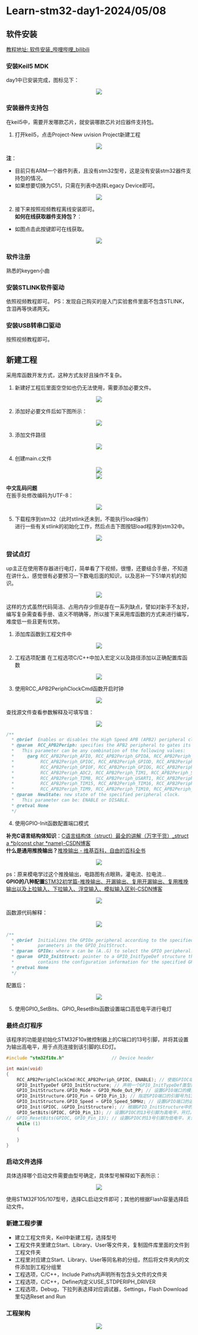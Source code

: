 # Learn-stm32-day1-2024/05/08
## 软件安装 
[教程地址: 软件安装_哔哩哔哩_bilibili](https://www.bilibili.com/video/BV1th411z7sn/?p=3&spm_id_from=pageDriver&vd_source=6a76004ab22d8805367a30ab5bb4d4f0)
### 安装Keil5 MDK
day1中已安装完成，图标见下：
<div align=center>
<img src="https://github.com/Fu0804/Learn-stm32/assets/151499353/c46b8fcc-0bbe-4df1-b10e-9166ce5802d6">
</div>

### 安装器件支持包
在keil5中，需要开发哪款芯片，就安装哪款芯片对应器件支持包。
1. 打开keil5，点击Project-New uvision Project新建工程
<div align=center>
<img src="https://github.com/Fu0804/Learn-stm32/assets/151499353/a1083cb1-0e12-4a8c-840e-967f7bf02a15">
</div>

**注**：
- 目前只有ARM一个器件列表，且没有stm32型号，这是没有安装stm32器件支持包的情况。
- 如果想要切换为C51，只需在列表中选择Legacy Device即可。
<div align=center>
<img src="https://github.com/Fu0804/Learn-stm32/assets/151499353/1848e4ba-9b8b-4e99-bb1f-ba5239686b21">
</div>

2. 接下来按照视频教程离线安装即可。  
**如何在线获取器件支持包？**：
- 如图点击此按键即可在线获取。
<div align=center>
<img src="https://github.com/Fu0804/Learn-stm32/assets/151499353/1354d239-161a-41a6-9bb7-e4c8ecbfdeb4">
</div>

### 软件注册
熟悉的keygen小曲

### 安装STLINK软件驱动
依照视频教程即可。
PS：发现自己购买的是入门实验套件里面不包含STLINK，含泪再等快递两天。

### 安装USB转串口驱动
按照视频教程即可。

## 新建工程
采用库函数开发方式，这种方式友好且操作不复杂。
1. 新建好工程后里面空空如也仍无法使用，需要添加必要文件。
<div align=center>
<img src="https://github.com/Fu0804/Learn-stm32/assets/151499353/58535e4e-5790-45b6-baf5-6ee02c382886">
</div>

2. 添加好必要文件后如下图所示：
<div align=center>
<img src="https://github.com/Fu0804/Learn-stm32/assets/151499353/a1f48948-8c07-4448-a673-7ca7dc354f97">
</div>

3. 添加文件路径
<div align=center>
<img src="https://github.com/Fu0804/Learn-stm32/assets/151499353/e0519ef2-656b-492f-818c-0ee21235657c">
</div>

4. 创建main.c文件
<div align=center>
<img src="https://github.com/Fu0804/Learn-stm32/assets/151499353/5ff973a5-c346-41f7-b59c-067bc5bec3f9">
</div>

<div align=center>
<img src="https://github.com/Fu0804/Learn-stm32/assets/151499353/3a62fc6a-def8-4fcd-809c-ba61bb47cea2">
</div>

**中文乱码问题**  
在扳手处修改编码为UTF-8：
<div align=center>
<img src="https://github.com/Fu0804/Learn-stm32/assets/151499353/ef3c25d8-f861-403d-9e91-69741909623b">
</div>

5. 下载程序到stm32（此时stlink还未到，不能执行load操作）  
进行一些有关stlink的初始化工作，然后点击下图按钮load程序到stm32中。
<div align=center>
<img src="https://github.com/Fu0804/Learn-stm32/assets/151499353/8dc0117f-95bc-4599-9d7d-51a0f82f824c">
</div>

### 尝试点灯
up主正在使用寄存器进行电灯，简单看了下视频，很懵，还要结合手册，不知道在讲什么，感觉很有必要预习一下数电后面的知识，以及恶补一下51单片机的知识。
<div align=center>
<img src="https://github.com/Fu0804/Learn-stm32/assets/151499353/eb70c617-8056-48bd-b494-6980530faa40">
</div>

这样的方式虽然代码简洁、占用内存少但是存在一系列缺点，譬如对新手不友好，编写复杂需查看手册、语义不明确等，所以接下来采用库函数的方式来进行编写，难度低一些且更有优势。  

1. 添加库函数到工程文件中
<div align=center>
<img src="https://github.com/Fu0804/Learn-stm32/assets/151499353/f59b3bb9-d3c3-4eee-8bfa-ba54d9d4a0e2">
</div>

2. 工程选项配置
在工程选项C/C++中加入宏定义以及路径添加以正确配置库函数
<div align=center>
<img src="https://github.com/Fu0804/Learn-stm32/assets/151499353/56c02d30-bd2c-488f-ae5c-ece90be05e2d">
</div>

3. 使用RCC_APB2PeriphClockCmd函数开启时钟
<div align=center>
<img src="https://github.com/Fu0804/Learn-stm32/assets/151499353/98317663-5329-4e17-8bf3-f74fc3d2db90">
</div>

查找源文件查看参数解释及可填写值：
<div align=center>
<img src="https://github.com/Fu0804/Learn-stm32/assets/151499353/6ba1b976-561d-4fa2-8fc9-760afab8b31d">
</div>

```c
/**
  * @brief  Enables or disables the High Speed APB (APB2) peripheral clock.
  * @param  RCC_APB2Periph: specifies the APB2 peripheral to gates its clock.
  *   This parameter can be any combination of the following values:
  *     @arg RCC_APB2Periph_AFIO, RCC_APB2Periph_GPIOA, RCC_APB2Periph_GPIOB,
  *          RCC_APB2Periph_GPIOC, RCC_APB2Periph_GPIOD, RCC_APB2Periph_GPIOE,
  *          RCC_APB2Periph_GPIOF, RCC_APB2Periph_GPIOG, RCC_APB2Periph_ADC1,
  *          RCC_APB2Periph_ADC2, RCC_APB2Periph_TIM1, RCC_APB2Periph_SPI1,
  *          RCC_APB2Periph_TIM8, RCC_APB2Periph_USART1, RCC_APB2Periph_ADC3,
  *          RCC_APB2Periph_TIM15, RCC_APB2Periph_TIM16, RCC_APB2Periph_TIM17,
  *          RCC_APB2Periph_TIM9, RCC_APB2Periph_TIM10, RCC_APB2Periph_TIM11     
  * @param  NewState: new state of the specified peripheral clock.
  *   This parameter can be: ENABLE or DISABLE.
  * @retval None
  */
```
4. 使用GPIO-Init函数配置端口模式  

**补充C语言结构体知识**：[C语言结构体（struct）最全的讲解（万字干货）_struct a *b(const char *name)-CSDN博客](https://blog.csdn.net/lyh290188/article/details/104326450)  
**什么是通用推挽输出？**[推挽输出 - 维基百科，自由的百科全书](https://zh.wikipedia.org/wiki/%E6%8E%A8%E6%8C%BD%E8%BE%93%E5%87%BA)  
<div align=center>
<img src="https://github.com/Fu0804/Learn-stm32/assets/151499353/2a8b7172-366d-42e8-8b05-a2a70df04ed7">
</div>

ps：原来模电学过这个推挽输出，电路图有点眼熟，灌电流、拉电流...  
**GPIO的八种配置**[STM32初学篇-推挽输出、开漏输出、复用开漏输出、复用推挽输出以及上拉输入、下拉输入、浮空输入、模拟输入区别-CSDN博客](https://blog.csdn.net/wenke8619/article/details/76678545)

<div align=center>
<img src="https://github.com/Fu0804/Learn-stm32/assets/151499353/18301f87-f0f6-4171-9907-e8cd28e49141">
</div>

函数源代码解释：
<div align=center>
<img src="https://github.com/Fu0804/Learn-stm32/assets/151499353/ba9d292d-e28b-4f77-8c95-4be6412abda9">
</div>

```c
/**
  * @brief  Initializes the GPIOx peripheral according to the specified
  *         parameters in the GPIO_InitStruct.
  * @param  GPIOx: where x can be (A..G) to select the GPIO peripheral.
  * @param  GPIO_InitStruct: pointer to a GPIO_InitTypeDef structure that
  *         contains the configuration information for the specified GPIO peripheral.
  * @retval None
  */
```

配置后：  
<div align=center>
<img src="https://github.com/Fu0804/Learn-stm32/assets/151499353/018d35eb-1b45-4309-bf77-0ac3e7da72ca">
</div>

5. 使用GPIO_SetBits、GPIO_ResetBits函数设置端口高低电平进行电灯

### 最终点灯程序
该程序的功能是初始化STM32F10x微控制器上的C端口的13号引脚，并将其设置为输出高电平，用于点亮连接到该引脚的LED灯。
```c
#include "stm32f10x.h"                  // Device header

int main(void)
{
	RCC_APB2PeriphClockCmd(RCC_APB2Periph_GPIOC, ENABLE); // 使能GPIOC端口的时钟。RCC_APB2PeriphClockCmd是用来控制高级外设时钟的函数； RCC_APB2Periph_GPIOC指定了要控制的外设（这里是GPIOC），ENABLE是使能时钟。
	GPIO_InitTypeDef GPIO_InitStructure; // 声明一个GPIO_InitTypeDef类型的结构体变量GPIO_InitStructure，用于初始化GPIO端口。
	GPIO_InitStructure.GPIO_Mode = GPIO_Mode_Out_PP; // 设置GPIO端口的模式为推挽输出。
	GPIO_InitStructure.GPIO_Pin = GPIO_Pin_13; // 指定GPIO端口的引脚号为13号引脚，因为灯在这个引脚相接。
	GPIO_InitStructure.GPIO_Speed = GPIO_Speed_50MHz; // 设置GPIO端口的速度为50MHz。
	GPIO_Init(GPIOC, &GPIO_InitStructure); // 根据GPIO_InitStructure中的配置初始化GPIOC端口。
	GPIO_SetBits(GPIOC, GPIO_Pin_13); // 设置GPIOC的13号引脚为高电平，开灯。
//	GPIO_ResetBits(GPIOC, GPIO_Pin_13); // 设置GPIOC的13号引脚为低电平，关灯。
	while (1)
	{
		
	}
}

```

### 启动文件选择
具体选择哪个启动文件需要由型号确定，具体型号解释如下表所示：
<div align=center>
<img src="https://github.com/Fu0804/Learn-stm32/assets/151499353/3611ee11-d658-4550-a4ef-6db955d63b80">
</div>

使用STM32F105/107型号，选择CL启动文件即可；其他的根据Flash容量选择启动文件。

### 新建工程步骤
* 建立工程文件夹，Keil中新建工程，选择型号
* 工程文件夹里建立Start、Library、User等文件夹，复制固件库里面的文件到工程文件夹
* 工程里对应建立Start、Library、User等同名称的分组，然后将文件夹内的文件添加到工程分组里
* 工程选项，C/C++，Include Paths内声明所有包含头文件的文件夹
* 工程选项，C/C++，Define内定义USE_STDPERIPH_DRIVER
* 工程选项，Debug，下拉列表选择对应调试器，Settings，Flash Download里勾选Reset and Run

### 工程架构
<div align=center>
<img src="https://github.com/Fu0804/Learn-stm32/assets/151499353/8ed3334d-92c6-4f3a-9169-11a31c6cf71a">
</div>
